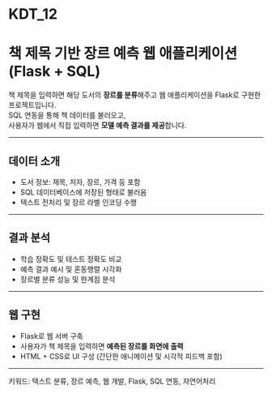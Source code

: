# KDT_12

# 책 제목 기반 장르 예측 웹 애플리케이션 (Flask + SQL)

책 제목을 입력하면 해당 도서의 **장르를 분류**해주고 
웹 애플리케이션을 Flask로 구현한 프로젝트입니다.  
SQL 연동을 통해 책 데이터를 불러오고,  
사용자가 웹에서 직접 입력하면 **모델 예측 결과를 제공**합니다.

---

## 데이터 소개

- 도서 정보: 제목, 저자, 장르, 가격 등 포함
- SQL 데이터베이스에 저장된 형태로 불러옴
- 텍스트 전처리 및 장르 라벨 인코딩 수행

---

## 결과 분석

- 학습 정확도 및 테스트 정확도 비교  
- 예측 결과 예시 및 혼동행렬 시각화  
- 장르별 분류 성능 및 한계점 분석

---

## 웹 구현

- Flask로 웹 서버 구축  
- 사용자가 책 제목을 입력하면 **예측된 장르를 화면에 출력**  
- HTML + CSS로 UI 구성 (간단한 애니메이션 및 시각적 피드백 포함)

---
키워드: 텍스트 분류, 장르 예측, 웹 개발, Flask, SQL 연동, 자연어처리

